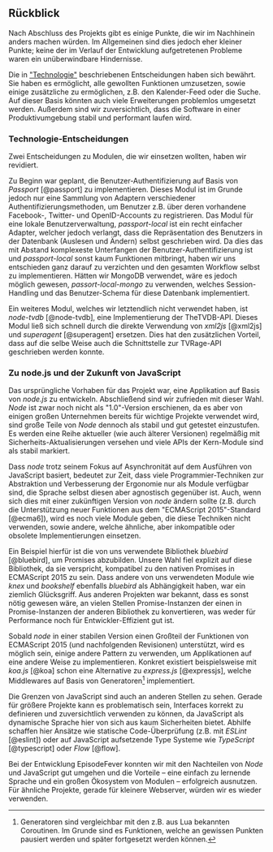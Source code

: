 ## Rückblick

Nach Abschluss des Projekts gibt es einige Punkte, die wir im Nachhinein anders machen würden. Im Allgemeinen sind dies jedoch eher kleiner Punkte; keine der im Verlauf der Entwicklung aufgetretenen Probleme waren ein unüberwindbare Hindernisse.

Die in ["Technologie"](#sec:technologien) beschriebenen Entscheidungen haben sich bewährt. Sie haben es ermöglicht, alle gewollten Funktionen umzusetzen, sowie einige zusätzliche zu ermöglichen, z.B. den Kalender-Feed oder die Suche. Auf dieser Basis könnten auch viele Erweiterungen problemlos umgesetzt werden. Außerdem sind wir zuversichtlich, dass die Software in einer Produktivumgebung stabil und performant laufen wird.

### Technologie-Entscheidungen

Zwei Entscheidungen zu Modulen, die wir einsetzen wollten, haben wir revidiert.

Zu Beginn war geplant, die Benutzer-Authentifizierung auf Basis von _Passport_ [@passport] zu implementieren. Dieses Modul ist im Grunde jedoch nur eine Sammlung von Adaptern verschiedener Authentifizierungsmethoden, um Benutzer z.B. über deren vorhandene Facebook-, Twitter- und OpenID-Accounts zu registrieren. Das Modul für eine lokale Benutzerverwaltung, _passport-local_ ist ein recht einfacher Adapter, welcher jedoch verlangt, dass die Repräsentation des Benutzers in der Datenbank (Auslesen und Ändern) selbst geschrieben wird. Da dies das mit Abstand komplexeste Unterfangen der Benutzer-Authentifizierung ist und _passport-local_ sonst kaum Funktionen mitbringt, haben wir uns entschieden ganz darauf zu verzichten und den gesamten Workflow selbst zu implementieren. Hätten wir MongoDB verwendet, wäre es jedoch möglich gewesen, _passort-local-mongo_ zu verwenden, welches Session-Handling und das Benutzer-Schema für diese Datenbank implementiert.

Ein weiteres Modul, welches wir letztendlich nicht verwendet haben, ist _node-tvdb_ [@node-tvdb], eine Implementierung der TheTVDB-API. Dieses Modul ließ sich schnell durch die direkte Verwendung von _xml2js_ [@xml2js] und _superagent_ [@superagent] ersetzen. Dies hat den zusätzlichen Vorteil, dass auf die selbe Weise auch die Schnittstelle zur TVRage-API geschrieben werden konnte.

### Zu node.js und der Zukunft von JavaScript

Das ursprüngliche Vorhaben für das Projekt war, eine Applikation auf Basis von _node.js_ zu entwickeln. Abschließend sind wir zufrieden mit dieser Wahl. _Node_ ist zwar noch nicht als "1.0"-Version erschienen, da es aber von einigen großen Unternehmen bereits für wichtige Projekte verwendet wird, sind große Teile von _Node_ dennoch als stabil und gut getestet einzustufen. Es werden eine Reihe aktueller (wie auch älterer Versionen) regelmäßig mit Sicherheits-Aktualisierungen versehen und viele APIs der Kern-Module sind als stabil markiert.

Dass _node_ trotz seinem Fokus auf Asynchronität auf dem Ausführen von JavaScript basiert, bedeutet zur Zeit, dass viele Programmier-Techniken zur Abstraktion und Verbesserung der Ergonomie nur als Module verfügbar sind, die Sprache selbst diesen aber agnostisch gegenüber ist. Auch, wenn sich dies mit einer zukünftigen Version von _node_ ändern sollte (z.B. durch die Unterstützung neuer Funktionen aus dem "ECMAScript 2015"-Standard [@ecma6]), wird es noch viele Module geben, die diese Techniken nicht verwenden, sowie andere, welche ähnliche, aber inkompatible oder obsolete Implementierungen einsetzen.

Ein Beispiel hierfür ist die von uns verwendete Bibliothek _bluebird_ [@bluebird], um Promises abzubilden. Unsere Wahl fiel explizit auf diese Bibliothek, da sie verspricht, kompatibel zu den nativen Promises in ECMAScript 2015 zu sein. Dass andere von uns verwendeten Module wie _knex_ und _bookshelf_ ebenfalls _bluebird_ als Abhängigkeit haben, war ein ziemlich Glücksgriff. Aus anderen Projekten war bekannt, dass es sonst nötig gewesen wäre, an vielen Stellen Promise-Instanzen der einen in Promise-Instanzen der anderen Bibliothek zu konvertieren, was weder für Performance noch für Entwickler-Effizient gut ist.

Sobald _node_ in einer stabilen Version einen Großteil der Funktionen von ECMAScript 2015 (und nachfolgenden Revisionen) unterstützt, wird es möglich sein, einige andere Pattern zu verwenden, um Applikationen auf eine andere Weise zu implementieren. Konkret existiert beispielsweise mit _koa.js_ [@koa] schon eine Alternative zu _express.js_ [@expressjs], welche Middlewares auf Basis von Generatoren[^generatoren] implementiert.

[^generatoren]: Generatoren sind vergleichbar mit den z.B. aus Lua bekannten Coroutinen. Im Grunde sind es Funktionen, welche an gewissen Punkten pausiert werden und später fortgesetzt werden können.

Die Grenzen von JavaScript sind auch an anderen Stellen zu sehen. Gerade für größere Projekte kann es problematisch sein, Interfaces korrekt zu definieren und zuversichtlich verwenden zu können, da JavaScript als dynamische Sprache hier von sich aus kaum Sicherheiten bietet. Abhilfe schaffen hier Ansätze wie statische Code-Überprüfung (z.B. mit _ESLint_ [@eslint]) oder auf JavaScript aufsetzende Type Systeme wie _TypeScript_ [@typescript] oder _Flow_ [@flow].

Bei der Entwicklung EpisodeFever konnten wir mit den Nachteilen von _Node_ und JavaScript gut umgehen und die Vorteile – eine einfach zu lernende Sprache und ein großen Ökosystem von Modulen – erfolgreich ausnutzen. Für ähnliche Projekte, gerade für kleinere Webserver, würden wir es wieder verwenden.

